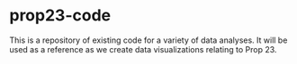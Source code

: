 # prop23-code
This is a repository of existing code for a variety of data analyses. It will be used as a reference as we create data visualizations relating to Prop 23.
